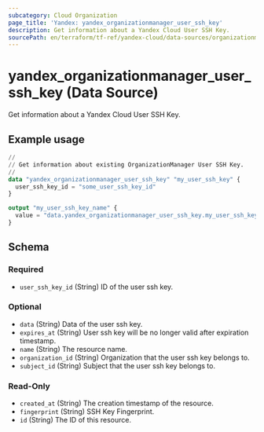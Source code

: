 ```yaml
---
subcategory: Cloud Organization
page_title: 'Yandex: yandex_organizationmanager_user_ssh_key'
description: Get information about a Yandex Cloud User SSH Key.
sourcePath: en/terraform/tf-ref/yandex-cloud/data-sources/organizationmanager_user_ssh_key.md
---
```


# yandex_organizationmanager_user_ssh_key (Data Source)

Get information about a Yandex Cloud User SSH Key.

## Example usage

```terraform
//
// Get information about existing OrganizationManager User SSH Key.
//
data "yandex_organizationmanager_user_ssh_key" "my_user_ssh_key" {
  user_ssh_key_id = "some_user_ssh_key_id"
}

output "my_user_ssh_key_name" {
  value = "data.yandex_organizationmanager_user_ssh_key.my_user_ssh_key.name"
}
```

<!-- schema generated by tfplugindocs -->
## Schema

### Required

- `user_ssh_key_id` (String) ID of the user ssh key.

### Optional

- `data` (String) Data of the user ssh key.
- `expires_at` (String) User ssh key will be no longer valid after expiration timestamp.
- `name` (String) The resource name.
- `organization_id` (String) Organization that the user ssh key belongs to.
- `subject_id` (String) Subject that the user ssh key belongs to.

### Read-Only

- `created_at` (String) The creation timestamp of the resource.
- `fingerprint` (String) SSH Key Fingerprint.
- `id` (String) The ID of this resource.
